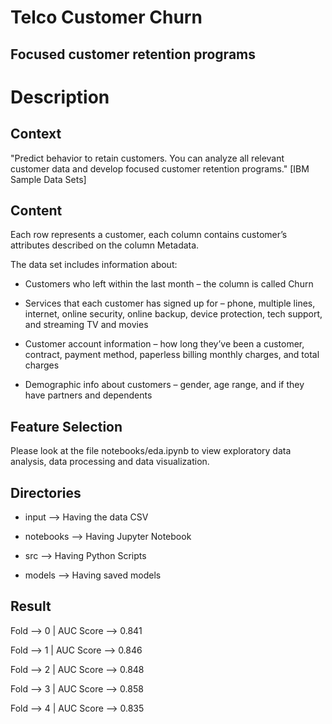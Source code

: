 # Telco Customer Churn

## Focused customer retention programs

# Description

## Context
"Predict behavior to retain customers. You can analyze all relevant customer data and develop focused customer retention programs." [IBM Sample Data Sets]

## Content
Each row represents a customer, each column contains customer’s attributes described on the column Metadata.

The data set includes information about:

- Customers who left within the last month – the column is called Churn

- Services that each customer has signed up for – phone, multiple lines, internet, online security, online backup,  device protection, tech support, and streaming TV and movies

- Customer account information – how long they’ve been a customer, contract, payment method, paperless billing monthly charges, and total charges

- Demographic info about customers – gender, age range, and if they have partners and dependents

## Feature Selection
Please look at the file notebooks/eda.ipynb to view exploratory data analysis, data processing and data visualization.

## Directories 

 - input --> Having the data CSV 

 - notebooks --> Having Jupyter Notebook

 - src --> Having Python Scripts

 - models --> Having saved models

## Result

Fold --> 0 | AUC Score --> 0.841

Fold --> 1 | AUC Score --> 0.846

Fold --> 2 | AUC Score --> 0.848

Fold --> 3 | AUC Score --> 0.858

Fold --> 4 | AUC Score --> 0.835